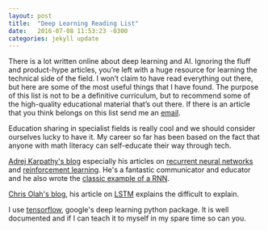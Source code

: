 ```yaml
---
layout: post
title:  "Deep Learning Reading List"
date:   2016-07-08 11:53:23 -0300
categories: jekyll update
---
```

There is a lot written online about deep learning and AI. Ignoring the fluff and product-hype articles, you’re left with a huge resource for learning the technical side of the field. I won’t claim to have read everything out there, but here are some of the most useful things that I have found. The purpose of this list is not to be a definitive curriculum, but to recommend some of the high-quality educational material that’s out there. If there is an article that you think belongs on this list send me an [email](<ljrconnell@gmail.com>). 

Education sharing in specialist fields is really cool and we should consider ourselves lucky to have it. My career so far has been based on the fact that anyone with math literacy can self-educate their way through tech.

[Adrej Karpathy's blog](http://karpathy.github.io/) especially his articles on [recurrent neural networks](http://karpathy.github.io/2015/05/21/rnn-effectiveness/) and [reinforcement learning](http://karpathy.github.io/2016/05/31/rl/). He's a fantastic communicator and educator and he also wrote the [classic example of a RNN](https://github.com/karpathy/char-rnn).

[Chris Olah's blog](http://colah.github.io/), his article on [LSTM](http://colah.github.io/posts/2015-08-Understanding-LSTMs/) explains the difficult to explain.

I use [tensorflow](https://www.tensorflow.org/), google's deep learning python package. It is well documented and if I can teach it to myself in my spare time so can you.
